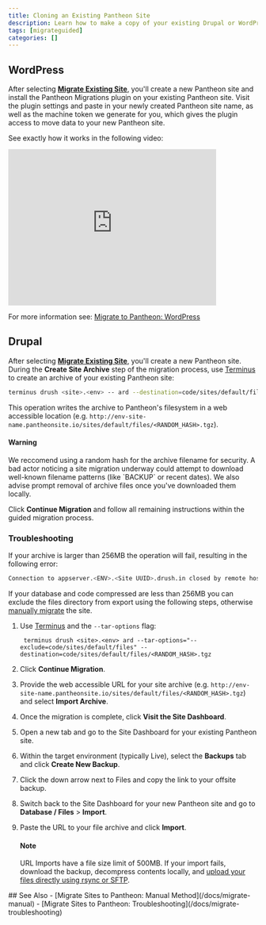 ```yaml
---
title: Cloning an Existing Pantheon Site
description: Learn how to make a copy of your existing Drupal or WordPress site code, files, and database.
tags: [migrateguided]
categories: []
---
```


## WordPress
After selecting **[Migrate Existing Site](https://dashboard.pantheon.io/sites/migrate/)**, you'll create a new Pantheon site and install the Pantheon Migrations plugin on your existing Pantheon site. Visit the plugin settings and paste in your newly created Pantheon site name, as well as the machine token we generate for you, which gives the plugin access to move data to your new Pantheon site.

See exactly how it works in the following video:
<iframe width="420" height="315" src="https://www.youtube.com/embed/3_DjdIueKM4" frameborder="0" allowfullscreen></iframe>

For more information see: [Migrate to Pantheon: WordPress](/docs/migrate-wordpress)

## Drupal
After selecting **[Migrate Existing Site](https://dashboard.pantheon.io/sites/migrate/)**, you'll create a new Pantheon site. During the **Create Site Archive** step of the migration process, use [Terminus](/docs/terminus) to create an archive of your existing Pantheon site:

```bash
terminus drush <site>.<env> -- ard --destination=code/sites/default/files/<RANDOM_HASH>.tgz
```

This operation writes the archive to Pantheon's filesystem in a web accessible location (e.g. `http://env-site-name.pantheonsite.io/sites/default/files/<RANDOM_HASH>.tgz`).
<div class="alert alert-danger" role="alert">
<h4 class="info">Warning</h4>
<p markdown="1">We reccomend using a random hash for the archive filename for security. A bad actor noticing a site migration underway could attempt to download well-known filename patterns (like `BACKUP` or recent dates). We also advise prompt removal of archive files once you've downloaded them locally.</p>
</div>

Click **Continue Migration** and follow all remaining instructions within the guided migration process.

### Troubleshooting
If your archive is larger than 256MB the operation will fail, resulting in the following error:

```bash
Connection to appserver.<ENV>.<Site UUID>.drush.in closed by remote host.
```

If your database and code compressed are less than 256MB you can exclude the files directory from export using the following steps, otherwise [manually migrate](/docs/migrate-manual) the site.

1. Use [Terminus](/docs/terminus) and the `--tar-options` flag:

        terminus drush <site>.<env> ard --tar-options="--exclude=code/sites/default/files" --destination=code/sites/default/files/<RANDOM_HASH>.tgz

2. Click **Continue Migration**.
3. Provide the web accessible URL for your site archive (e.g. `http://env-site-name.pantheonsite.io/sites/default/files/<RANDOM_HASH>.tgz`) and select **Import Archive**.
4. Once the migration is complete, click **Visit the Site Dashboard**.
5. Open a new tab and go to the Site Dashboard for your existing Pantheon site.
6. Within the target environment (typically Live), select the **Backups** tab and click **Create New Backup**.
7. Click the down arrow next to Files and copy the link to your offsite backup.
8. Switch back to the Site Dashboard for your new Pantheon site and go to **Database / Files** > **Import**.
<ol start="9"><li>Paste the URL to your file archive and click <b>Import</b>.
 <div class="alert alert-info">
 <h4 class="info">Note</h4>
 <p>URL Imports have a file size limit of 500MB. If your import fails, download the backup, decompress contents locally, and <a href="/docs/rsync-and-sftp">upload your files directly using rsync or SFTP</a>.</p>
 </div>
</li></ol>
## See Also
- [Migrate Sites to Pantheon: Manual Method](/docs/migrate-manual)
- [Migrate Sites to Pantheon: Troubleshooting](/docs/migrate-troubleshooting)
